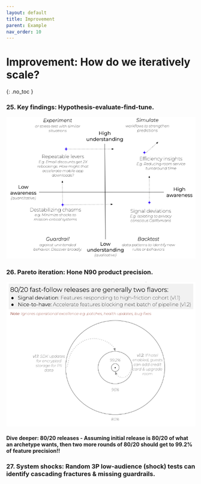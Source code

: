```yaml
---
layout: default
title: Improvement
parent: Example
nav_order: 10
---
```


# **Improvement:** How do we iteratively scale?
{: .no_toc }

### **25. Key findings:** Hypothesis-evaluate-find-tune.
![](/assets/images/key-findings.jpg)

### **26. Pareto iteration:** Hone N90 product precision.

![](/assets/images/pareto-iterations.jpg)

#### **Dive deeper:** 80/20 releases - Assuming initial release is 80/20 of what an archetype wants, then two more rounds of 80/20 should get to 99.2% of feature precision!!

### **27. System shocks:** Random 3P low-audience (shock) tests can identify cascading fractures & missing guardrails.